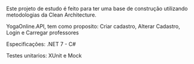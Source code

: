 Este projeto de estudo é feito para ter uma base de construção utilizando metodologias da Clean Architecture.

YogaOnline.API, tem como proposito:
  Criar cadastro,
  Alterar Cadastro,
  Login e
  Carregar professores

Especificações: 
  .NET 7 - C#

Testes unitarios:
  XUnit e
  Mock
